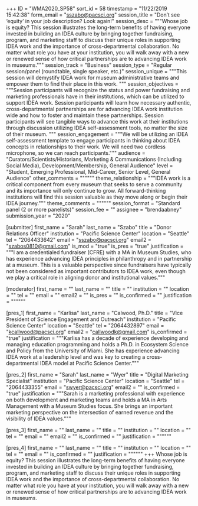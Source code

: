 +++
ID = "WMA2020_SP58"
sort_id = 58
timestamp = "11/22/2019 15:42:38"
form_email = "sszabo@pacsci.org"
session_title = "Don’t see ‘equity’ in your job description? Look again!"
session_desc = """Whose job is equity? This session illustrates the long-term benefits of having everyone invested in building an IDEA culture by bringing together fundraising, program, and marketing staff to discuss their unique roles in supporting IDEA work and the importance of cross-departmental collaboration. No matter what role you have at your institution, you will walk away with a new or renewed sense of how critical partnerships are to advancing IDEA work in museums."""
session_track = "Business"
session_type = "Regular session/panel (roundtable, single speaker, etc.)"
session_unique = """This session will demystify IDEA work for museum administrative teams and empower them to find their place in this work. """
session_objectives = """Session participants will recognize the status and power fundraising and marketing professionals have in their institutions, which can be utilized to support IDEA work.
Session participants will learn how necessary authentic, cross-departmental partnerships are for advancing IDEA work institution wide and how to foster and maintain these partnerships.
Session participants will see tangible ways to advance this work at their institutions through discussion utilizing IDEA self-assessment tools, no matter the size of their museum.
"""
session_engagement = """We will be utilizing an IDEA self-assessment template to engage participants in thinking about IDEA concepts in relationships to their work. We will need two cordless microphone, so we can reach participants."""
audience = "Curators/Scientists/Historians, Marketing & Communications (Including Social Media), Development/Membership, General Audience"
level = "Student, Emerging Professional, Mid-Career, Senior Level, General Audience"
other_comments = """"""
theme_relationship = """IDEA work is a critical component from every museum that seeks to serve a community and its importance will only continue to grow. All forward-thinking institutions will find this session valuable as they move along or begin their IDEA journey."""
theme_comments = """"""
session_format = "Standard panel (2 or more panelists)"
session_fee = ""
assignee = "brendaabney"
submission_year = "2020"

[submitter]
first_name = "Sarah"
last_name = "Szabo"
title = "Donor Relations Officer"
institution = "Pacific Science Center"
location = "Seattle"
tel = "2064433642"
email = "sszabo@pacsci.org"
email2 = "szabos0810@gmail.com"
is_mod = "true"
is_pres = "true"
justification = """I am a credentialed fundraiser (CFRE) with a MA in Museum Studies, who has experience advancing IDEA principles in philanthropy and in partnership at a museum. This is a valuable perspective since fundraisers have typically not been considered as important contributors to IDEA work, even though we play a critical role in aligning donor and institutional values."""

[moderator]
first_name = ""
last_name = ""
title = ""
institution = ""
location = ""
tel = ""
email = ""
email2 = ""
is_pres = ""
is_confirmed = ""
justification = """"""

[pres_1]
first_name = "Karlisa"
last_name = "Calwood, Ph.D."
title = "Vice President of Science Engagement and Outreach"
institution = "Pacific Science Center"
location = "Seattle"
tel = "2064432897"
email = "kcallwood@pacsci.org"
email2 = "callwoodk@gmail.com"
is_confirmed = "true"
justification = """Karlisa has a decade of experience developing and managing education programming and holds a Ph.D. in Ecosystem Science and Policy from the University of Miami. She has experience advancing IDEA work at a leadership level and was key to creating a cross-departmental IDEA model at Pacific Science Center."""

[pres_2]
first_name = "Sarah"
last_name = "Wyer"
title = "Digital Marketing Specialist"
institution = "Pacific Science Center"
location = "Seattle"
tel = "2064433355"
email = "swyer@pacsci.org"
email2 = ""
is_confirmed = "true"
justification = """Sarah is a marketing professional with experience on both development and marketing teams and holds a MA in Arts Management with a Museum Studies focus. She brings an important marketing perspective on the intersection of earned revenue and the visibility of IDEA values."""

[pres_3]
first_name = ""
last_name = ""
title = ""
institution = ""
location = ""
tel = ""
email = ""
email2 = ""
is_confirmed = ""
justification = """"""

[pres_4]
first_name = ""
last_name = ""
title = ""
institution = ""
location = ""
tel = ""
email = ""
is_confirmed = ""
justification = """"""
+++
Whose job is equity? This session illustrates the long-term benefits of having everyone invested in building an IDEA culture by bringing together fundraising, program, and marketing staff to discuss their unique roles in supporting IDEA work and the importance of cross-departmental collaboration. No matter what role you have at your institution, you will walk away with a new or renewed sense of how critical partnerships are to advancing IDEA work in museums.